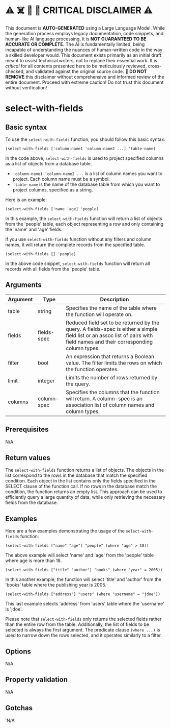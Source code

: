 
# ⚠️ ☠️ 🔮 🤖 CRITICAL DISCLAIMER ⚠️

 
This document is **AUTO-GENERATED** using a Large Language Model. While the generation process employs legacy documentation, code snippets, and human-like AI language processing, it is **NOT GUARANTEED TO BE ACCURATE OR COMPLETE.** The AI is fundamentally limited, being incapable of understanding the nuances of human-written code in the way a skilled developer would. This document exists primarily as an initial draft meant to *assist* technical writers, not to replace their essential work. It is *critical* for all contents presented here to be meticulously reviewed, cross-checked, and validated against the original source code. 🚫 **DO NOT REMOVE** this disclaimer without comprehensive and informed review of the entire document. Proceed with extreme caution! Do not trust this document without verification!

# select-with-fields

## Basic syntax

To use the `select-with-fields` function, you should follow this basic syntax:

```pact
(select-with-fields ['column-name1 'column-name2 ...] 'table-name)
```

In the code above, `select-with-fields` is used to project specified columns as a list of objects from a database table. 

- `'column-name1 'column-name2 ...` is a list of column names you want to project. Each column name must be a symbol.
- `'table-name` is the name of the database table from which you want to project columns, specified as a string.

Here is an example:

```pact
(select-with-fields ['name 'age] 'people)
```

In this example, the `select-with-fields` function will return a list of objects from the 'people' table, each object representing a row and only containing the 'name' and 'age' fields.  

If you use `select-with-fields` function without any filters and column names, it will return the complete records from the specified table. 

```pact
(select-with-fields [] 'people)
``` 

In the above code snippet, `select-with-fields` function will return all records with all fields from the 'people' table.

## Arguments

|  Argument  | Type | Description |
| --- | --- | --- |
|  table   | string | Specifies the name of the table where the function will operate on. |
|   fields  | fields-spec | Reduced field set to be returned by the query. A fields-spec is either a simple field list or an assoc list of pairs with field names and their corresponding column types.|
|  filter   |  bool | An expression that returns a Boolean value. The filter limits the rows on which the function operates.|
|  limit   | integer | Limits the number of rows returned by the query. |
|  columns   |  column-spec | Specifies the columns that the function will return. A column-spec is an association list of column names and column types. |

## Prerequisites

N/A

## Return values

The `select-with-fields` function returns a list of objects. The objects in the list correspond to the rows in the database that match the specified condition. Each object in the list contains only the fields specified in the SELECT clause of the function call. If no rows in the database match the condition, the function returns an empty list. This approach can be used to efficiently query a large quantity of data, while only retrieving the necessary fields from the database.

## Examples

Here are a few examples demonstrating the usage of the `select-with-fields` function:

```pact
(select-with-fields ["name" "age"] "people" (where "age" > 18))
```
The above example will select 'name' and 'age' from the 'people' table where age is more than 18.

```pact
(select-with-fields ["title" "author"] "books" (where "year" = 2005))
```
In this another example, the function will select 'title' and 'author' from the 'books' table where the publishing year is 2005.

```pact
(select-with-fields ["address"] "users" (where "username" = "jdoe"))
```
This last example selects 'address' from 'users' table where the 'username' is 'jdoe'.

Please note that `select-with-fields` only returns the selected fields rather than the entire row from the table. Additionally, the list of fields to be selected is always the first argument. The predicate clause `(where ...)` is used to narrow down the rows selected, and it operates similarly to a filter.

## Options

N/A

## Property validation

N/A

## Gotchas

'N/A'

